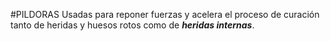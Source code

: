 #PILDORAS
Usadas para reponer fuerzas y acelera el proceso de curación tanto de heridas y huesos rotos como de ***heridas internas***.